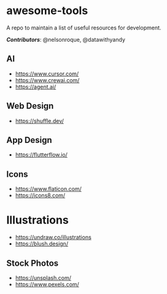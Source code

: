# awesome-tools

A repo to maintain a list of useful resources for development.

**_Contributors_**: @nelsonroque, @datawithyandy

## AI

- https://www.cursor.com/
- https://www.crewai.com/
- https://agent.ai/

## Web Design
- https://shuffle.dev/

## App Design
- https://flutterflow.io/

## Icons
- https://www.flaticon.com/
- https://icons8.com/

# Illustrations
- https://undraw.co/illustrations
- https://blush.design/

## Stock Photos
- https://unsplash.com/
- https://www.pexels.com/
